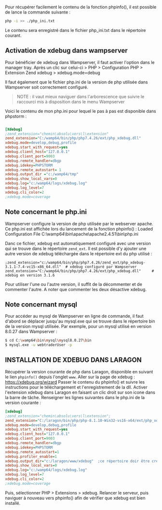 Pour récupérer facilement le contenu de la fonction phpinfo(), il est possible de lance la commande suivante :

```bash
php -i >> ./php_ini.txt
```

Le contenu sera enregistré dans le fichier php_ini.txt dans le répertoire courant.

## Activation de xdebug dans wampserver

Pour bénéficier de xdebug dans Wampserver, il faut activer l'option dans le manager tray.
Après un clic sur celui-ci > PHP > Configuration PHP > Extension Zend xdebug > xdebug.mode=debug

Il faut également que le fichier php.ini de la version de php utilisée dans Wampserver soit correctement configuré.
>NOTE : il vaut mieux naviguer dans l'arborescence que suivre le raccourci mis à disposition dans le menu Wampserver

Voici le contenu de mon php.ini pour lequel le pas à pas est disponible dans phpstorm :

```ini

[Xdebug]
;zend_extension="chemin\absolu\vers\l\extension"
zend_extension="C:/wamp64/bin/php/php7.4.26/ext/php_xdebug.dll"
xdebug.mode=develop,debug,profile
xdebug.start_with_request=yes 
xdebug.client_host="127.0.0.1"
xdebug.client_port=9003
xdebug.remote_handler=dbgp
xdebug.idekey=PHPSTORM
xdebug.remote_autostart= 1
xdebug.output_dir ="c:/wamp64/tmp"
xdebug.show_local_vars=0
xdebug.log="c:/wamp64/logs/xdebug.log"
xdebug.log_level=7
xdebug.cli_color=2
;xdebug.mode=coverage
```

## Note concernant le php.ini

Wampserver configure la version de php utilisée par le webserver apache. Ce php.ini est affichée lors du lancement de la fonction phpinfo() : Loaded Configuration File	C:\wamp64\bin\apache\apache2.4.51\bin\php.ini

Danc ce fichier, xdebug est automatiquement configuré avec une version qui se trouve dans le répertoire `zend_ext`.
Il est possible d'y ajouter une autre version de xdebug téléchargée dans le répertoire ext du php utilisé :

```ìni
;zend_extension="c:/wamp64/bin/php/php7.4.26/zend_ext/php_xdebug-3.1.1-7.4-vc15-x86_64.dll"  # xdebug configuré par Wampserver
zend_extension="C:/wamp64/bin/php/php7.4.26/ext/php_xdebug.dll"     # xdebug en version 3.1.6
```

Pour utiliser l'une ou l'autre version, il suffit de la décommenter et de commenter l'autre. A noter que commenter les deux désactive xdebug.

## Note concernant mysql

Pour accéder au mysql de Wampserver en ligne de commande, il faut d'abord se déplacer jusqu'au mysql.exe qui se trouve dans le répertoire bin de la version mysql utilisée. Par exemple, pour un mysql utilisé en version 8.0.27 dans Wampserver :

```bash
$ cd C:\wamp64\bin\mysql\mysql8.0.27\bin
$ mysql.exe -u webtraderUser -p
```

## INSTALLATION DE XDEBUG DANS LARAGON

Récupérer la version courante de php dans Laragon, disponible en suivant le lien `phpinfo()` depuis l'onglet `www`.
Aller sur la page de xdebug : https://xdebug.org/wizard
Passer le contenu du phpinfo() et suivre les instructions pour le téléchargement et l'enregistrement de la dll.
Activer l'extension xdebug dans Laragon en faisant un clic droit sur son icone dans la barre de tâche.
Renseigner les lignes suivantes dans le php.ini de la version courante :

```ini
[xdebug]
;zend_extension="chemin\absolu\vers\l\extension";
zend_extension="C:/laragon/bin/php/php-8.1.10-Win32-vs16-x64/ext/php_xdebug.dll"  ;renseigner le chemin vers la dll téléchargée précédemment
xdebug.mode=develop,debug,profile
xdebug.start_with_request=yes
xdebug.client_host="127.0.0.1"
xdebug.client_port=9003
xdebug.remote_handler=dbgp
xdebug.idekey=PHPSTORM
xdebug.remote_autostart=1
xdebug.profiler_enable=1
xdebug.output_dir="c:/laragon/www/xdebug"  ;ce répertoire doir être créé dans Laragon afin de recevoir les logs en provenance de xdebug
xdebug.show_local_vars=0
xdebug.log="c:/wamp64/logs/xdebug.log"
xdebug.log_level=7
xdebug.cli_color=2
;xdebug.mode=coverage
```
Puis, sélectionner PHP > Extensions > xdebug.
Relancer le serveur, puis naviguer à nouveau vers phpinfo() afin de vérifier que xdebug est bien installé.
